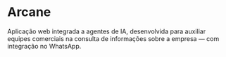# Arcane

Aplicação web integrada a agentes de IA, desenvolvida para auxiliar equipes comerciais na consulta de informações sobre a empresa — com integração no WhatsApp.
